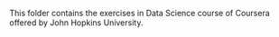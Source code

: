 This folder contains the exercises in Data Science course of Coursera offered by John Hopkins University.
